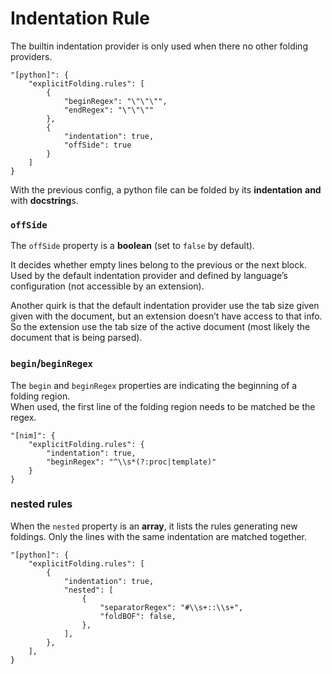 # Indentation Rule

The builtin indentation provider is only used when there no other folding providers.

```
"[python]": {
	"explicitFolding.rules": [
		{
			"beginRegex": "\"\"\"",
			"endRegex": "\"\"\""
		},
		{
			"indentation": true,
			"offSide": true
		}
	]
}
```

With the previous config, a python file can be folded by its **indentation** **and** with **docstring**s.

### `offSide`

The `offSide` property is a **boolean** (set to `false` by default).

It decides whether empty lines belong to the previous or the next block.
Used by the default indentation provider and defined by language’s configuration (not accessible by an extension).

Another quirk is that the default indentation provider use the tab size given given with the document, but an extension doesn’t have access to that info.
So the extension use the tab size of the active document (most likely the document that is being parsed).

### `begin`/`beginRegex`

The `begin` and `beginRegex` properties are indicating the beginning of a folding region.<br />
When used, the first line of the folding region needs to be matched be the regex.

```
"[nim]": {
    "explicitFolding.rules": {
        "indentation": true,
        "beginRegex": "^\\s*(?:proc|template)"
    }
}
```

### nested rules

When the `nested` property is an **array**, it lists the rules generating new foldings. Only the lines with the same indentation are matched together.

```
"[python]": {
    "explicitFolding.rules": [
        {
            "indentation": true,
            "nested": [
                {
                    "separatorRegex": "#\\s+::\\s+",
                    "foldBOF": false,
                },
            ],
        },
    ],
}
```
